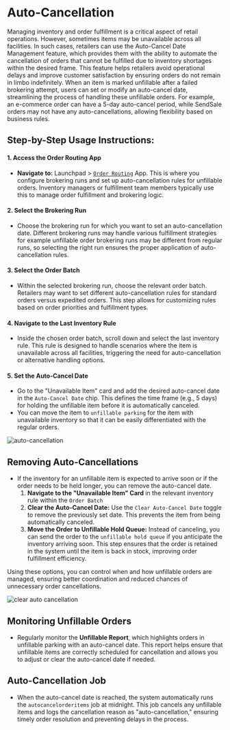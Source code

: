 # Auto-Cancellation

Managing inventory and order fulfillment is a critical aspect of retail operations. However, sometimes items may be unavailable across all facilities. In such cases, retailers can use the Auto-Cancel Date Management feature, which provides them with the ability to automate the cancellation of orders that cannot be fulfilled due to inventory shortages within the desired frame. This feature helps retailers avoid operational delays and improve customer satisfaction by ensuring orders do not remain in limbo indefinitely. When an item is marked unfillable after a failed brokering attempt, users can set or modify an auto-cancel date, streamlining the process of handling these unfillable orders. For example, an e-commerce order can have a 5-day auto-cancel period, while SendSale orders may not have any auto-cancellations, allowing flexibility based on business rules.

## Step-by-Step Usage Instructions:

#### 1. **Access the Order Routing App**

* **Navigate to:** Launchpad > [`Order Routing`](broken-reference) App. This is where you configure brokering runs and set up auto-cancellation rules for unfillable orders. Inventory managers or fulfillment team members typically use this to manage order fulfillment and brokering logic.

#### 2. **Select the Brokering Run**

* Choose the brokering run for which you want to set an auto-cancellation date. Different brokering runs may handle various fulfillment strategies for example unfillable order brokering runs may be different from regular runs, so selecting the right run ensures the proper application of auto-cancellation rules.

#### 3. **Select the Order Batch**

* Within the selected brokering run, choose the relevant order batch. Retailers may want to set different auto-cancellation rules for standard orders versus expedited orders. This step allows for customizing rules based on order priorities and fulfillment types.

#### 4. **Navigate to the Last Inventory Rule**

* Inside the chosen order batch, scroll down and select the last inventory rule. This rule is designed to handle scenarios where the item is unavailable across all facilities, triggering the need for auto-cancellation or alternative handling options.

#### 5. **Set the Auto-Cancel Date**

* Go to the "Unavailable Item" card and add the desired auto-cancel date in the `Auto-Cancel Date` chip. This defines the time frame (e.g., 5 days) for holding the unfillable item before it is automatically canceled.
* You can move the item to `unfillable parking` for the item with unavailable inventory so that it can be easily differentiated with the regular orders.

![auto-cancellation](https://github.com/user-attachments/assets/d3d31c91-a612-45b4-99c0-e1c4b4e3f0af)

## Removing Auto-Cancellations

* If the inventory for an unfillable item is expected to arrive soon or if the order needs to be held longer, you can remove the auto-cancel date.
  1. **Navigate to the "Unavailable Item" Card** in the relevant inventory rule within the `Order Batch`
  2. **Clear the Auto-Cancel Date:** Use the `Clear Auto-Cancel Date` toggle to remove the previously set date. This prevents the item from being automatically canceled.
  3. **Move the Order to Unfillable Hold Queue:** Instead of canceling, you can send the order to the `unfillable hold queue` if you anticipate the inventory arriving soon. This step ensures that the order is retained in the system until the item is back in stock, improving order fulfillment efficiency.

Using these options, you can control when and how unfillable orders are managed, ensuring better coordination and reduced chances of unnecessary order cancellations.

![clear auto cancellation](https://github.com/user-attachments/assets/06f8c649-0fa0-40eb-a1a0-bdc1b3da0735)

## Monitoring Unfillable Orders

* Regularly monitor the **Unfillable Report**, which highlights orders in unfillable parking with an auto-cancel date. This report helps ensure that unfillable items are correctly scheduled for cancellation and allows you to adjust or clear the auto-cancel date if needed.

## Auto-Cancellation Job

* When the auto-cancel date is reached, the system automatically runs the `autocancelorderitems` job at midnight. This job cancels any unfillable items and logs the cancellation reason as "auto-cancellation," ensuring timely order resolution and preventing delays in the process.
